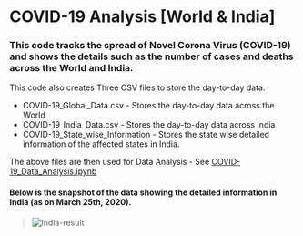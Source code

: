 # COVID-19 Analysis [World & India]

### This code tracks the spread of Novel Corona Virus (COVID-19) and shows the details such as the number of cases and deaths across the World and India.

This code also creates Three CSV files to store the day-to-day data.
  * COVID-19_Global_Data.csv - Stores the day-to-day data across the World
  * COVID-19_India_Data.csv - Stores the day-to-day data across India
  * COVID-19_State_wise_Information - Stores the state wise detailed information of the affected states in India.

The above files are then used for Data Analysis - See [COVID-19_Data_Analysis.ipynb](https://github.com/Ram-95/Python_Applications/blob/master/Corona%20Tracker/COVID-19_Data_Analysis.ipynb)

#### Below is the snapshot of the data showing the detailed information in India (as on March 25th, 2020).

> ![India-result](https://raw.githubusercontent.com/Ram-95/Python_Applications/master/Corona%20Tracker/india_data.JPG)
